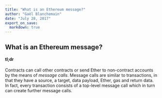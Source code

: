 ```yaml
---
title: "What is an Ethereum message?"
author: "Gaël Blanchemain"
date: "July 28, 2017"
export_on_save:
  markdown: true
---
```

## What is an Ethereum message?


[//]: # (CJuan> I can't really tell if there's a difference between message calls and messages)

#### tl;dr
Contracts can call other contracts or send Ether to non-contract accounts by the means of _message calls_. Message calls are similar to transactions, in that they have a source, a target, data payload, Ether, gas and return data. In fact, every transaction consists of a top-level message call which in turn can create further message calls.